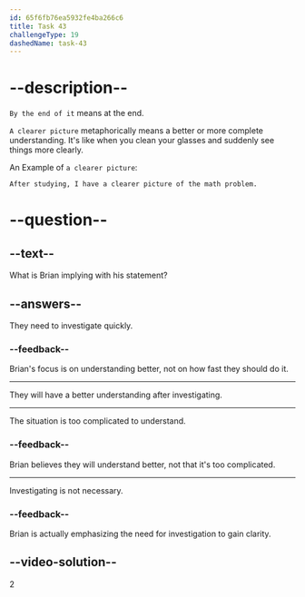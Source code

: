 ```yaml
---
id: 65f6fb76ea5932fe4ba266c6
title: Task 43
challengeType: 19
dashedName: task-43
---
```


<!--
AUDIO REFERENCE:
Brian: Understood. We can investigate this together, and by the end of it, we should have a clearer picture of what's happening.
-->

# --description--

`By the end of it` means at the end. 

 `A clearer picture` metaphorically means a better or more complete understanding. It's like when you clean your glasses and suddenly see things more clearly.

An Example of `a clearer picture`:

`After studying, I have a clearer picture of the math problem.`

# --question--

## --text--

What is Brian implying with his statement?

## --answers--

They need to investigate quickly.

### --feedback--

Brian's focus is on understanding better, not on how fast they should do it.

---

They will have a better understanding after investigating.

---

The situation is too complicated to understand.

### --feedback--

Brian believes they will understand better, not that it's too complicated.

---

Investigating is not necessary.

### --feedback--

Brian is actually emphasizing the need for investigation to gain clarity.

## --video-solution--

2
